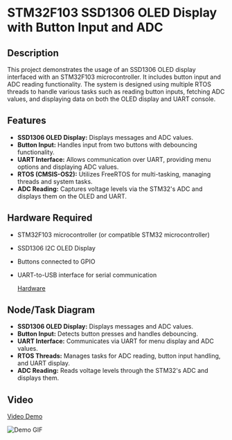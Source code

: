 # STM32F103 SSD1306 OLED Display with Button Input and ADC

## Description
This project demonstrates the usage of an SSD1306 OLED display interfaced with an STM32F103 microcontroller. It includes button input and ADC reading functionality. The system is designed using multiple RTOS threads to handle various tasks such as reading button inputs, fetching ADC values, and displaying data on both the OLED display and UART console.

## Features
- **SSD1306 OLED Display:** Displays messages and ADC values.
- **Button Input:** Handles input from two buttons with debouncing functionality.
- **UART Interface:** Allows communication over UART, providing menu options and displaying ADC values.
- **RTOS (CMSIS-OS2):** Utilizes FreeRTOS for multi-tasking, managing threads and system tasks.
- **ADC Reading:** Captures voltage levels via the STM32's ADC and displays them on the OLED and UART.

## Hardware Required
- STM32F103 microcontroller (or compatible STM32 microcontroller)
- SSD1306 I2C OLED Display
- Buttons connected to GPIO
- UART-to-USB interface for serial communication

  [Hardware](https://drive.google.com/uc?export=view&id=1ClM6-yfTX0s4hKgUrnlFBUfKFo-VXfCr)

## Node/Task Diagram
- **SSD1306 OLED Display:** Displays messages and ADC values.
- **Button Input:** Detects button presses and handles debouncing.
- **UART Interface:** Communicates via UART for menu display and ADC values.
- **RTOS Threads:** Manages tasks for ADC reading, button input handling, and UART display.
- **ADC Reading:** Reads voltage levels through the STM32's ADC and displays them.

## Video
[Video Demo](https://drive.google.com/uc?export=view&id=12W8rBGFNa61qh74dkdPl1ldZqX-xp7_A)

![Demo GIF](https://github.com/QonitaTKB/first-RTOS-Program/master/96s21x.gif)


